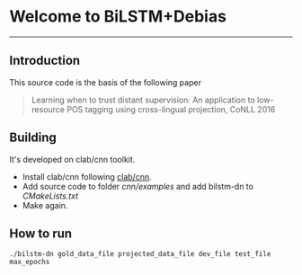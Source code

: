 # Welcome to BiLSTM+Debias
---
## Introduction

This source code is the basis of the following paper
> Learning when to trust distant supervision: An application to low-resource POS tagging using cross-lingual projection, CoNLL 2016

## Building
It's developed on clab/cnn toolkit.
- Install clab/cnn following [clab/cnn](https://github.com/clab/cnn-v1).
- Add source code to folder *cnn/examples* and add bilstm-dn to *CMakeLists.txt*
- Make again.

## How to run
```shell
./bilstm-dn gold_data_file projected_data_file dev_file test_file max_epochs
```



